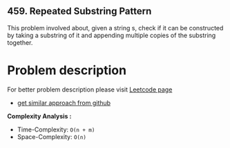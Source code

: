 ## 459. Repeated Substring Pattern

This problem involved about, given a string s, check if it can be constructed by taking a substring of it and appending multiple copies of the substring together.

# Problem description

For better problem description please visit [Leetcode page](https://leetcode.com/problems/repeated-substring-pattern/description/)

-   [get similar approach from github](https://github.com/AlaminPu1007/Data-structure-Algorithm/blob/master/DataStructure%20%26%20Algorithm/String/Kmp-string-pattern-searching/KMP_PATTERN_SEARCH.cpp)

**Complexity Analysis :**<br/>

-   Time-Complexity: `O(n + m)`
-   Space-Complexity: `O(n)`
